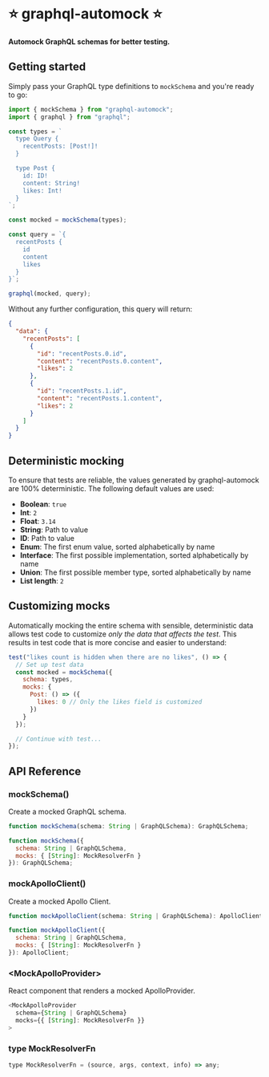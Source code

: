 # ⭐️ graphql-automock ⭐️

**Automock GraphQL schemas for better testing.**

## Getting started

Simply pass your GraphQL type definitions to `mockSchema` and
you're ready to go:

```javascript
import { mockSchema } from "graphql-automock";
import { graphql } from "graphql";

const types = `
  type Query {
    recentPosts: [Post!]!
  }

  type Post {
    id: ID!
    content: String!
    likes: Int!
  }
`;

const mocked = mockSchema(types);

const query = `{
  recentPosts {
    id
    content
    likes
  }
}`;

graphql(mocked, query);
```

Without any further configuration, this query will return:

```json
{
  "data": {
    "recentPosts": [
      {
        "id": "recentPosts.0.id",
        "content": "recentPosts.0.content",
        "likes": 2
      },
      {
        "id": "recentPosts.1.id",
        "content": "recentPosts.1.content",
        "likes": 2
      }
    ]
  }
}
```

## Deterministic mocking

To ensure that tests are reliable, the values generated by graphql-automock
are 100% deterministic. The following default values are used:

- **Boolean**: `true`
- **Int**: `2`
- **Float**: `3.14`
- **String**: Path to value
- **ID**: Path to value
- **Enum**: The first enum value, sorted alphabetically by name
- **Interface**: The first possible implementation, sorted alphabetically by name
- **Union**: The first possible member type, sorted alphabetically by name
- **List length**: `2`

## Customizing mocks

Automatically mocking the entire schema with sensible, deterministic data allows test code to customize _only the data that affects the test_. This results in test code that is more concise and easier to understand:

```javascript
test("likes count is hidden when there are no likes", () => {
  // Set up test data
  const mocked = mockSchema({
    schema: types,
    mocks: {
      Post: () => ({
        likes: 0 // Only the likes field is customized
      })
    }
  });

  // Continue with test...
});
```

## API Reference

### mockSchema()

Create a mocked GraphQL schema.

```javascript
function mockSchema(schema: String | GraphQLSchema): GraphQLSchema;

function mockSchema({
  schema: String | GraphQLSchema,
  mocks: { [String]: MockResolverFn }
}): GraphQLSchema;
```

### mockApolloClient()

Create a mocked Apollo Client.

```javascript
function mockApolloClient(schema: String | GraphQLSchema): ApolloClient;

function mockApolloClient({
  schema: String | GraphQLSchema,
  mocks: { [String]: MockResolverFn }
}): ApolloClient;
```

### \<MockApolloProvider\>

React component that renders a mocked ApolloProvider.

```javascript
<MockApolloProvider
  schema={String | GraphQLSchema}
  mocks={{ [String]: MockResolverFn }}
>
```

### type MockResolverFn

```javascript
type MockResolverFn = (source, args, context, info) => any;
```
